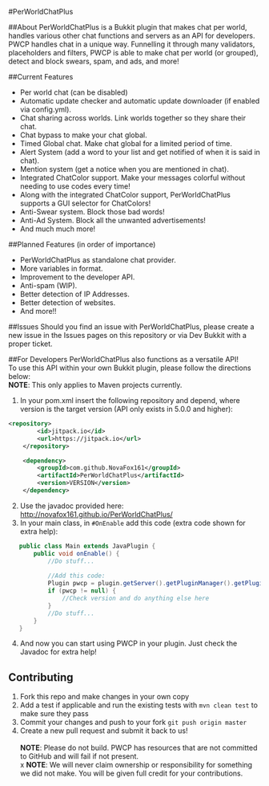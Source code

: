#PerWorldChatPlus

##About
PerWorldChatPlus is a Bukkit plugin that makes chat per world, handles various other chat functions and servers as an API for developers.
<br>
PWCP handles chat in a unique way. Funnelling it through many validators, placeholders and filters, PWCP is able to make chat per world (or grouped), detect and block swears, spam, and ads, and more!


##Current Features
- Per world chat (can be disabled)
- Automatic update checker and automatic update downloader (if enabled via config.yml).
- Chat sharing across worlds. Link worlds together so they share their chat.
- Chat bypass to make your chat global.
- Timed Global chat. Make chat global for a limited period of time.
- Alert System (add a word to your list and get notified of when it is said in chat).
- Mention system (get a notice when you are mentioned in chat).
- Integrated ChatColor support. Make your messages colorful without needing to use codes every time!
- Along with the integrated ChatColor support, PerWorldChatPlus supports a GUI selector for ChatColors!
- Anti-Swear system. Block those bad words!
- Anti-Ad System. Block all the unwanted advertisements!
- And much much more!

##Planned Features (in order of importance)
- PerWorldChatPlus as standalone chat provider.
- More variables in format.
- Improvement to the developer API.
- Anti-spam (WIP).
- Better detection of IP Addresses.
- Better detection of websites.
- And more!!

##Issues
Should you find an issue with PerWorldChatPlus, please create a new issue in the Issues pages on this repository or via Dev Bukkit with a proper ticket.

##For Developers
PerWorldChatPlus also functions as a versatile API! <br>
To use this API within your own Bukkit plugin, please follow the directions below:
<br> **NOTE**: This only applies to Maven projects currently.
1. In your pom.xml insert the following repository and depend, where version is the target version (API only exists in 5.0.0 and higher):
```xml
<repository>
        <id>jitpack.io</id>
        <url>https://jitpack.io</url>
    </repository>
```
```xml
    <dependency>
        <groupId>com.github.NovaFox161</groupId>
        <artifactId>PerWorldChatPlus</artifactId>
        <version>VERSION</version>
    </dependency>
```
2. Use the javadoc provided here: http://novafox161.github.io/PerWorldChatPlus/
3. In your main class, in `#OnEnable` add this code (extra code shown for extra help):
```java
   public class Main extends JavaPlugin {
       public void onEnable() {
           //Do stuff...
           
           //Add this code:
           Plugin pwcp = plugin.getServer().getPluginManager().getPlugin("PerWorldChatPlus");
           if (pwcp != null) {
               //Check version and do anything else here
           }
           //Do stuff...
       }
   }
```
4. And now you can start using PWCP in your plugin. Just check the Javadoc for extra help!

## Contributing
1. Fork this repo and make changes in your own copy
2. Add a test if applicable and run the existing tests with `mvn clean test` to make sure they pass
3. Commit your changes and push to your fork `git push origin master`
4. Create a new pull request and submit it back to us!
<br> <br>
**NOTE**: Please do not build. PWCP has resources that are not committed to GitHub and will fail if not present.
<br>x
**NOTE**: We will never claim ownership or responsibility for something we did not make. You will be given full credit for your contributions.